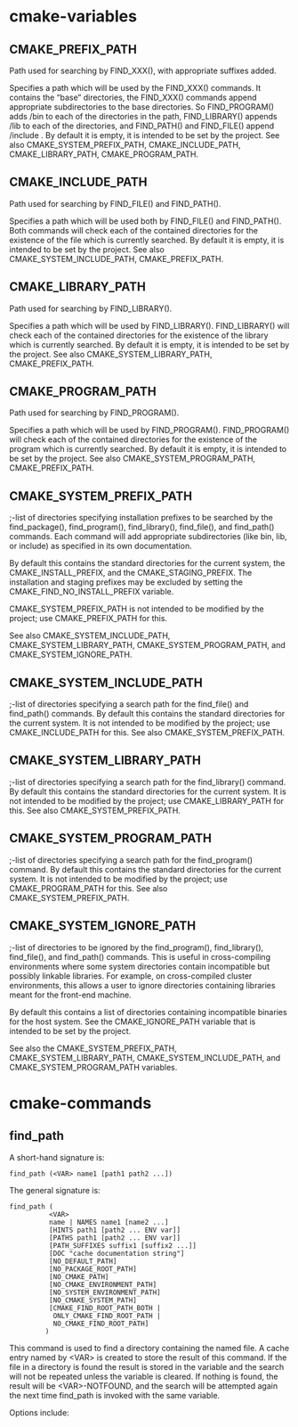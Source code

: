 # cmake-variables


## CMAKE_PREFIX_PATH

Path used for searching by FIND_XXX(), with appropriate suffixes added.

Specifies a path which will be used by the FIND_XXX() commands. It contains the “base” directories, the FIND_XXX() commands append appropriate subdirectories to the base directories. So FIND_PROGRAM() adds /bin to each of the directories in the path, FIND_LIBRARY() appends /lib to each of the directories, and FIND_PATH() and FIND_FILE() append /include . By default it is empty, it is intended to be set by the project. See also CMAKE_SYSTEM_PREFIX_PATH, CMAKE_INCLUDE_PATH, CMAKE_LIBRARY_PATH, CMAKE_PROGRAM_PATH.

## CMAKE_INCLUDE_PATH

Path used for searching by FIND_FILE() and FIND_PATH().

Specifies a path which will be used both by FIND_FILE() and FIND_PATH(). Both commands will check each of the contained directories for the existence of the file which is currently searched. By default it is empty, it is intended to be set by the project. See also CMAKE_SYSTEM_INCLUDE_PATH, CMAKE_PREFIX_PATH.

## CMAKE_LIBRARY_PATH

Path used for searching by FIND_LIBRARY().

Specifies a path which will be used by FIND_LIBRARY(). FIND_LIBRARY() will check each of the contained directories for the existence of the library which is currently searched. By default it is empty, it is intended to be set by the project. See also CMAKE_SYSTEM_LIBRARY_PATH, CMAKE_PREFIX_PATH.

## CMAKE_PROGRAM_PATH

Path used for searching by FIND_PROGRAM().

Specifies a path which will be used by FIND_PROGRAM(). FIND_PROGRAM() will check each of the contained directories for the existence of the program which is currently searched. By default it is empty, it is intended to be set by the project. See also CMAKE_SYSTEM_PROGRAM_PATH, CMAKE_PREFIX_PATH.

## CMAKE_SYSTEM_PREFIX_PATH

;-list of directories specifying installation prefixes to be searched by the find_package(), find_program(), find_library(), find_file(), and find_path() commands. Each command will add appropriate subdirectories (like bin, lib, or include) as specified in its own documentation.

By default this contains the standard directories for the current system, the CMAKE_INSTALL_PREFIX, and the CMAKE_STAGING_PREFIX. The installation and staging prefixes may be excluded by setting the CMAKE_FIND_NO_INSTALL_PREFIX variable.

CMAKE_SYSTEM_PREFIX_PATH is not intended to be modified by the project; use CMAKE_PREFIX_PATH for this.

See also CMAKE_SYSTEM_INCLUDE_PATH, CMAKE_SYSTEM_LIBRARY_PATH, CMAKE_SYSTEM_PROGRAM_PATH, and CMAKE_SYSTEM_IGNORE_PATH.


## CMAKE_SYSTEM_INCLUDE_PATH

;-list of directories specifying a search path for the find_file() and find_path() commands. By default this contains the standard directories for the current system. It is not intended to be modified by the project; use CMAKE_INCLUDE_PATH for this. See also CMAKE_SYSTEM_PREFIX_PATH.


## CMAKE_SYSTEM_LIBRARY_PATH

;-list of directories specifying a search path for the find_library() command. By default this contains the standard directories for the current system. It is not intended to be modified by the project; use CMAKE_LIBRARY_PATH for this. See also CMAKE_SYSTEM_PREFIX_PATH.

## CMAKE_SYSTEM_PROGRAM_PATH

;-list of directories specifying a search path for the find_program() command. By default this contains the standard directories for the current system. It is not intended to be modified by the project; use CMAKE_PROGRAM_PATH for this. See also CMAKE_SYSTEM_PREFIX_PATH.

## CMAKE_SYSTEM_IGNORE_PATH

;-list of directories to be ignored by the find_program(), find_library(), find_file(), and find_path() commands. This is useful in cross-compiling environments where some system directories contain incompatible but possibly linkable libraries. For example, on cross-compiled cluster environments, this allows a user to ignore directories containing libraries meant for the front-end machine.

By default this contains a list of directories containing incompatible binaries for the host system. See the CMAKE_IGNORE_PATH variable that is intended to be set by the project.

See also the CMAKE_SYSTEM_PREFIX_PATH, CMAKE_SYSTEM_LIBRARY_PATH, CMAKE_SYSTEM_INCLUDE_PATH, and CMAKE_SYSTEM_PROGRAM_PATH variables.


#  cmake-commands

## find_path

A short-hand signature is:

	find_path (<VAR> name1 [path1 path2 ...])
	
The general signature is:

	find_path (
			  <VAR>
			  name | NAMES name1 [name2 ...]
			  [HINTS path1 [path2 ... ENV var]]
			  [PATHS path1 [path2 ... ENV var]]
			  [PATH_SUFFIXES suffix1 [suffix2 ...]]
			  [DOC "cache documentation string"]
			  [NO_DEFAULT_PATH]
			  [NO_PACKAGE_ROOT_PATH]
			  [NO_CMAKE_PATH]
			  [NO_CMAKE_ENVIRONMENT_PATH]
			  [NO_SYSTEM_ENVIRONMENT_PATH]
			  [NO_CMAKE_SYSTEM_PATH]
			  [CMAKE_FIND_ROOT_PATH_BOTH |
			   ONLY_CMAKE_FIND_ROOT_PATH |
			   NO_CMAKE_FIND_ROOT_PATH]
			 )

This command is used to find a directory containing the named file. A cache entry named by &lt;VAR> is created to store the result of this command. If the file in a directory is found the result is stored in the variable and the search will not be repeated unless the variable is cleared. If nothing is found, the result will be &lt;VAR>-NOTFOUND, and the search will be attempted again the next time find_path is invoked with the same variable.

Options include: